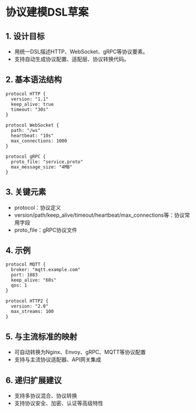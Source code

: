 # 协议建模DSL草案

## 1. 设计目标

- 用统一DSL描述HTTP、WebSocket、gRPC等协议要素。
- 支持自动生成协议配置、适配层、协议转换代码。

## 2. 基本语法结构

```dsl
protocol HTTP {
  version: "1.1"
  keep_alive: true
  timeout: "30s"
}

protocol WebSocket {
  path: "/ws"
  heartbeat: "10s"
  max_connections: 1000
}

protocol gRPC {
  proto_file: "service.proto"
  max_message_size: "4MB"
}
```

## 3. 关键元素

- protocol：协议定义
- version/path/keep_alive/timeout/heartbeat/max_connections等：协议常用字段
- proto_file：gRPC协议文件

## 4. 示例

```dsl
protocol MQTT {
  broker: "mqtt.example.com"
  port: 1883
  keep_alive: "60s"
  qos: 1
}

protocol HTTP2 {
  version: "2.0"
  max_streams: 100
}
```

## 5. 与主流标准的映射

- 可自动转换为Nginx、Envoy、gRPC、MQTT等协议配置
- 支持与主流协议适配器、API网关集成

## 6. 递归扩展建议

- 支持多协议混合、协议转换
- 支持协议安全、加密、认证等高级特性
